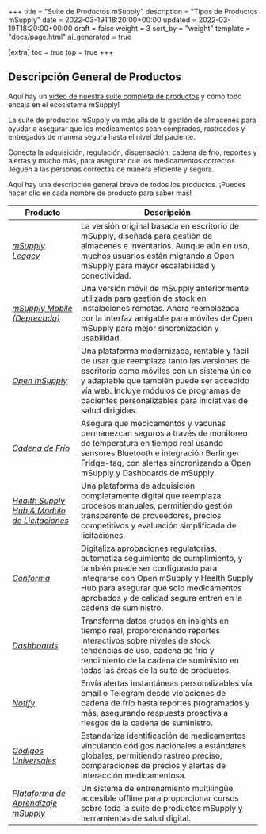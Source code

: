 +++
title = "Suite de Productos mSupply"
description = "Tipos de Productos mSupply"
date = 2022-03-19T18:20:00+00:00
updated = 2022-03-19T18:20:00+00:00
draft = false
weight = 3
sort_by = "weight"
template = "docs/page.html"
ai_generated = true

[extra]
toc = true
top = true
+++

## **Descripción General de Productos**
Aquí hay un [video de nuestra suite completa de productos](https://www.youtube.com/watch?v=-fuMEtkvVeI) y cómo todo encaja en el ecosistema mSupply!

La suite de productos mSupply va más allá de la gestión de almacenes para ayudar a asegurar que los medicamentos sean comprados, rastreados y entregados de manera segura hasta el nivel del paciente.

Conecta la adquisición, regulación, dispensación, cadena de frío, reportes y alertas y mucho más, para asegurar que los medicamentos correctos lleguen a las personas correctas de manera eficiente y segura.

Aquí hay una descripción general breve de todos los productos. ¡Puedes hacer clic en cada nombre de producto para saber más!

| **Producto**                                                                                            | **Descripción**                                                                                                                                                                                                                                                   |
| ------------------------------------------------------------------------------------------------------ | ----------------------------------------------------------------------------------------------------------------------------------------------------------------------------------------------------------------------------------------------------------------- |
| [*mSupply Legacy*](https://docs.msupply.org.nz/)                                                       | La versión original basada en escritorio de mSupply, diseñada para gestión de almacenes e inventarios. Aunque aún en uso, muchos usuarios están migrando a Open mSupply para mayor escalabilidad y conectividad.                                                       |
| [*mSupply Mobile (Deprecado)*](https://docs.msupply.foundation/mobile/introduction/introduction/)     | Una versión móvil de mSupply anteriormente utilizada para gestión de stock en instalaciones remotas. Ahora reemplazada por la interfaz amigable para móviles de Open mSupply para mejor sincronización y usabilidad.                                                                         |
| [*Open mSupply*](https://msupply.foundation/open-msupply/cold-chain)                                   | Una plataforma modernizada, rentable y fácil de usar que reemplaza tanto las versiones de escritorio como móviles con un sistema único y adaptable que también puede ser accedido vía web. Incluye módulos de programas de pacientes personalizables para iniciativas de salud dirigidas. |
| [*Cadena de Frío*](https://docs.msupply.foundation/coldchain/introduction/)                                | Asegura que medicamentos y vacunas permanezcan seguros a través de monitoreo de temperatura en tiempo real usando sensores Bluetooth e integración Berlinger Fridge-tag, con alertas sincronizando a Open mSupply y Dashboards de mSupply.                                                     |
| [*Health Supply Hub & Módulo de Licitaciones*](https://docs.msupply.foundation/health-supply-hub/introduction/) | Una plataforma de adquisición completamente digital que reemplaza procesos manuales, permitiendo gestión transparente de proveedores, precios competitivos y evaluación simplificada de licitaciones.                                                                                            |
| [*Conforma*](https://docs.conforma.nz/)                                                                | Digitaliza aprobaciones regulatorias, automatiza seguimiento de cumplimiento, y también puede ser configurado para integrarse con Open mSupply y Health Supply Hub para asegurar que solo medicamentos aprobados y de calidad segura entren en la cadena de suministro.                                               |
| [*Dashboards*](https://msupply.foundation/open-msupply/data-visualisation)                             | Transforma datos crudos en insights en tiempo real, proporcionando reportes interactivos sobre niveles de stock, tendencias de uso, cadena de frío y rendimiento de la cadena de suministro en todas las áreas de la suite de productos.                                                                           |
| [*Notify*](https://msupply.foundation/open-msupply/notify)                                             | Envía alertas instantáneas personalizables vía email o Telegram desde violaciones de cadena de frío hasta reportes programados y más, asegurando respuesta proactiva a riesgos de la cadena de suministro.                                                                                                |
| [*Códigos Universales*](https://codes.msupply.foundation/browse)                                           | Estandariza identificación de medicamentos vinculando códigos nacionales a estándares globales, permitiendo rastreo preciso, comparaciones de precios y alertas de interacción medicamentosa.                                                                                                 |
| [*Plataforma de Aprendizaje mSupply*](https://learn.msupply.foundation/my/)                                    | Un sistema de entrenamiento multilingüe, accesible offline para proporcionar cursos sobre toda la suite de productos mSupply y herramientas de salud digital.                                                                                                                          | 